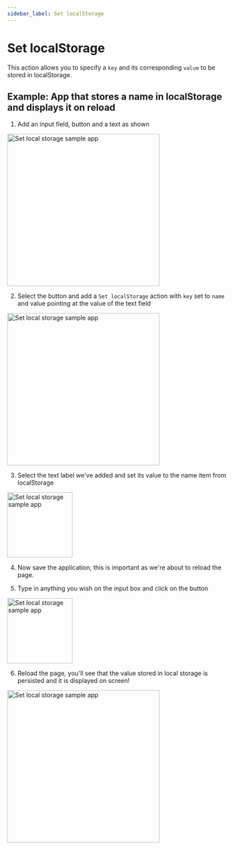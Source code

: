 ```yaml
---
sidebar_label: Set localStorage
---
```


# Set localStorage

This action allows you to specify a `key` and its corresponding `value` to be stored in localStorage.

## Example: App that stores a name in localStorage and displays it on reload

1. Add an input field, button and a text as shown
<img src="/img/actions/localstorage/sample-app-1.png" alt="Set local storage sample app" height="350" />

2. Select the button and add a `Set localStorage` action with `key` set to `name` and value pointing at the value of the text field
<img src="/img/actions/localstorage/sample-app-2.png" alt="Set local storage sample app" height="350" />

3. Select the text label we've added and set its value to the name item from localStorage
<img src="/img/actions/localstorage/sample-app-3.png" alt="Set local storage sample app" height="150" />

4. Now save the application, this is important as we're about to reload the page.

5. Type in anything you wish on the input box and click on the button
<img src="/img/actions/localstorage/sample-app-4.png" alt="Set local storage sample app" height="150" />

6. Reload the page, you'll see that the value stored in local storage is persisted and it is displayed on screen!
<img src="/img/actions/localstorage/sample-app-5.png" alt="Set local storage sample app" height="350" />

